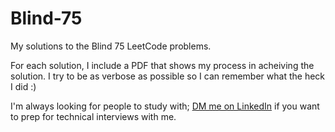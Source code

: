 # Blind-75
My solutions to the Blind 75 LeetCode problems. 

For each solution, I include a PDF that shows my process in acheiving the solution. I try to be as verbose as possible so I can remember what the heck I did :) 

I'm always looking for people to study with; [DM me on LinkedIn](https://www.linkedin.com/in/gabe-braden-884227199/) if you want to prep for technical interviews with me.
